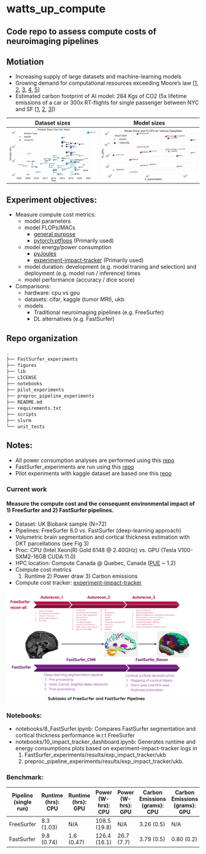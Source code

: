 # watts_up_compute

## Code repo to assess compute costs of neuroimaging pipelines


## Motiation
- Increasing supply of large datasets and machine-learning models
- Growing demand for computational resources exceeding Moore’s law [[1](https://openai.com/blog/ai-and-compute/), [2](https://www.technologyreview.com/2019/06/06/239031/training-a-single-ai-model-can-emit-as-much-carbon-as-five-cars-in-their-lifetimes/
), [3](https://arxiv.org/abs/1907.10597), [4](https://dl.acm.org/doi/10.1145/3442188.3445922), [5](https://arxiv.org/abs/2104.10350)]
- Estimated carbon footprint of AI model: 284 Kgs of CO2 (5x lifetime emissions of a car or 300x RT-flights for single passenger between NYC and SF [[1](https://openai.com/blog/ai-and-compute/), [2](https://www.technologyreview.com/2019/06/06/239031/training-a-single-ai-model-can-emit-as-much-carbon-as-five-cars-in-their-lifetimes/
), [3](https://arxiv.org/abs/1907.10597)])


|        Dataset sizes        | Model sizes      | 
| :-------------: | :----------: | 
|<img src="figures/Fig1b.png" alt="Drawing" align="middle" width="500px"/>|<img src="figures/Fig1c.png" alt="Drawing" align="middle" width="570px"/> |

## Experiment objectives:
- Measure compute cost metrics:
  - model parameters
  - model FLOPs/MACs
    - [general purpose](http://www.bnikolic.co.uk/blog/python/flops/2019/09/27/python-counting-events.html)
    - [pytorch:ptflops](https://github.com/sovrasov/flops-counter.pytorch) (Primarily used)
  - model energy/power consumption
    - [pyJoules](https://github.com/powerapi-ng/pyJoules)
    - [experiment-impact-tracker](https://github.com/Breakend/experiment-impact-tracker) (Primarily used)
  - model duration: development (e.g. model traning and selection) and deployment (e.g. model run / inference) times
  - model performance (accuracy / dice score)
- Comparisons:
  - hardware: cpu vs gpu
  - datasets: cifar, kaggle (tumor MRI), ukb
  - models
    - Traditional neuroimaging pipelines (e.g. FreeSurfer)
    - DL alternatives (e.g. FastSurfer)

## Repo organization
```
.
├── FastSurfer_experiments
├── figures
├── lib
├── LICENSE
├── notebooks
├── pilot_experiments
├── preproc_pipeline_experiments
├── README.md
├── requirements.txt
├── scripts
├── slurm
└── unit_tests
```

## Notes:  
- All power consumption analyses are performed using this [repo](https://github.com/nikhil153/experiment-impact-tracker)
- FastSurfer_experiments are run using this [repo](https://github.com/nikhil153/FastSurfer)
- Pilot experiments with kaggle dataset are based one this [repo](https://github.com/mateuszbuda/brain-segmentation-pytorch)

### Current work
#### Measure the compute cost and the consequent environmental impact of 1) FreeSurfer and 2) FastSurfer pipelines. 

- Dataset: UK Biobank sample (N=72)
- Pipelines: FreeSurfer 6.0 vs. FastSurfer (deep-learning approach) 
- Volumetric brain segmentation and cortical thickness estimation with DKT parcellations (see Fig 3)
- Proc: CPU (Intel Xeon(R) Gold 6148 @ 2.40GHz) vs. GPU (Tesla V100-SXM2-16GB CUDA:11.0)
- HPC location: Compute Canada @ Quebec, Canada ([PUE](https://en.wikipedia.org/wiki/Power_usage_effectiveness) ~ 1.2)
- Compute cost metrics
  1) Runtime         2) Power draw         3) Carbon emissions
- Compute cost tracker: [experiment-impact-tracker]((https://github.com/Breakend/experiment-impact-tracker))


<img src="figures/FreeSurfer_FastSurfer.png" alt="Drawing" align="middle" width="600px"/>


### Notebooks:
- notebooks/8_FastSurfer.ipynb: Compares FastSurfer segmentation and cortical thickness performance w.r.t FreeSurfer
- notebooks/10_impact_tracker_dashboard.ipynb: Generates runtime and energy consumptions plots based on experiment-impact-tracker logs in
   1) FastSurfer_experiments/results/exp_impact_tracker/ukb 
   2) preproc_pipeline_experiments/results/exp_impact_tracker/ukb. 

### Benchmark:

|        Pipeline (single run)  | Runtime (hrs): CPU        | Runtime (hrs): GPU        | Power (W-hrs): CPU          | Power (W-hrs): GPU        |  Carbon Emissions (grams): CPU        |  Carbon Emissions (grams): GPU        |
|-----------------------------------------------------|------------|------------|------------|------------|------------|------------|
| FreeSurfer    | 8.3 (1.03) | N/A        | 108.5 (19.8) | N/A        | 3.26 (0.5) | N/A        |
| FastSurfer    | 9.8 (0.74) | 1.6 (0.47) | 126.4 (16.1) | 26.7 (7.7) | 3.79 (0.5) | 0.80 (0.2) |

